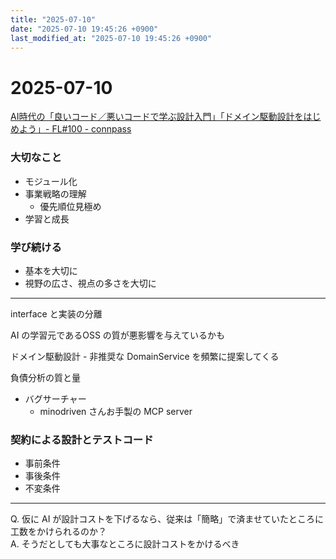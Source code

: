 ```yaml
---
title: "2025-07-10"
date: "2025-07-10 19:45:26 +0900"
last_modified_at: "2025-07-10 19:45:26 +0900"
---
```


# 2025-07-10
[AI時代の「良いコード／悪いコードで学ぶ設計入門」「ドメイン駆動設計をはじめよう」- FL#100 - connpass](https://forkwell.connpass.com/event/356295/)

### 大切なこと
- モジュール化
- 事業戦略の理解
  - 優先順位見極め
- 学習と成長

### 学び続ける
- 基本を大切に
- 視野の広さ、視点の多さを大切に

---

interface と実装の分離  

AI の学習元であるOSS の質が悪影響を与えているかも

ドメイン駆動設計 - 非推奨な DomainService を頻繁に提案してくる

負債分析の質と量  
- バグサーチャー
  - minodriven さんお手製の MCP server

### 契約による設計とテストコード
- 事前条件
- 事後条件
- 不変条件

---

Q. 仮に AI が設計コストを下げるなら、従来は「簡略」で済ませていたところに工数をかけられるのか？  
A. そうだとしても大事なところに設計コストをかけるべき


